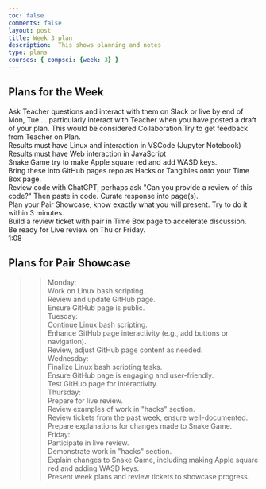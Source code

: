 ```yaml
---
toc: false
comments: false
layout: post
title: Week 3 plan
description:  This shows planning and notes
type: plans
courses: { compsci: {week: 3} }
---
```


## Plans for the Week
 Ask Teacher questions and interact with them on Slack or live by end of Mon, Tue…. particularly interact with Teacher when you have posted a draft of your plan. This would be considered Collaboration.Try to get feedback from Teacher on Plan.<br>
 Results must have Linux and interaction in VSCode (Jupyter Notebook)<br>
 Results must have Web interaction in JavaScript<br>
 Snake Game try to make Apple square red and add WASD keys.<br>
 Bring these into GitHub pages repo as Hacks or Tangibles onto your Time Box page.<br>
 Review code with ChatGPT, perhaps ask "Can you provide a review of
 this code?" Then paste in code. Curate response into page(s).<br>
 Plan your Pair Showcase, know exactly what you will present. Try to do it within 3 minutes.
<br>
 Build a review ticket with pair in Time Box page to accelerate discussion.<br>
 Be ready for Live review on Thu or Friday.<br>
1:08
## Plans for Pair Showcase
>> Monday:<br>
Work on Linux bash scripting.<br>
Review and update GitHub page.<br>
Ensure GitHub page is public.<br>
>> Tuesday:<br>
Continue Linux bash scripting.<br>
Enhance GitHub page interactivity (e.g., add buttons or navigation).<br>
Review, adjust GitHub page content as needed.<br>
>> Wednesday:<br>
Finalize Linux bash scripting tasks.<br>
Ensure GitHub page is engaging and user-friendly.<br>
Test GitHub page for interactivity.<br>
>> Thursday:<br>
Prepare for live review.<br>
Review examples of work in "hacks" section.<br>
Review tickets from the past week, ensure well-documented.<br>
Prepare explanations for changes made to Snake Game.<br>
>> Friday: <br>
Participate in live review.<br>
Demonstrate work in "hacks" section.<br>
Explain changes to Snake Game, including making Apple square red and adding WASD keys.<br>
Present week plans and review tickets to showcase progress.<br>